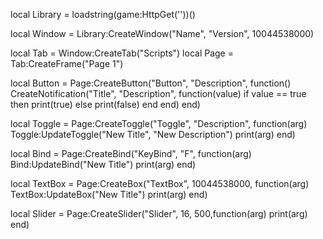 local Library = loadstring(game:HttpGet(''))()

local Window = Library:CreateWindow("Name", "Version", 10044538000)

local Tab = Window:CreateTab("Scripts")
local Page = Tab:CreateFrame("Page 1")

local Button = Page:CreateButton("Button", "Description", function()
   CreateNotification("Title", "Description", function(value)
      if value == true then
         print(true)
      else
         print(false)
      end
   end)
end)

local Toggle = Page:CreateToggle("Toggle", "Description", function(arg)
   Toggle:UpdateToggle("New Title", "New Description")
   print(arg)
end)

local Bind = Page:CreateBind("KeyBind", "F", function(arg)
   Bind:UpdateBind("New Title")
   print(arg)
end)

local TextBox = Page:CreateBox("TextBox", 10044538000, function(arg)
   TextBox:UpdateBox("New Title")
   print(arg)
end)

local Slider = Page:CreateSlider("Slider", 16, 500,function(arg)
   print(arg)
end)
